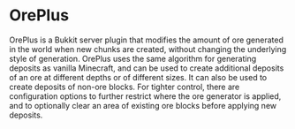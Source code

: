 OrePlus
=======

OrePlus is a Bukkit server plugin that modifies the amount of ore generated in the world when new chunks are created, without changing the underlying style of generation.  OrePlus uses the same algorithm for generating deposits as vanilla Minecraft, and can be used to create additional deposits of an ore at different depths or of different sizes.  It can also be used to create deposits of non-ore blocks.  For tighter control, there are configuration options to further restrict where the ore generator is applied, and to optionally clear an area of existing ore blocks before applying new deposits.
